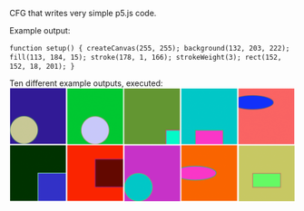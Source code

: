 CFG that writes very simple p5.js code.

Example output:

```
function setup() { createCanvas(255, 255); background(132, 203, 222); fill(113, 184, 15); stroke(178, 1, 166); strokeWeight(3); rect(152, 152, 18, 201); }
```

Ten different example outputs, executed:
![Image](./example_ten.png)
